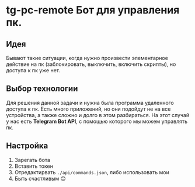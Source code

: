 # tg-pc-remote Бот для управления пк.
## Идея
Бывают такие ситуации, когда нужно произвести элементарное действие на пк (заблокировать, выключить, включить скрипты), но доступа к пк 
уже нет. 

## Выбор технологии
Для решения данной задачи и нужна была программа удаленного доступа к пк. Есть много приложений, но они подойдут не на все устройства, а также сложно и долго в этом разбираться. На этот случай у нас есть **Telegram Bot API**, с помощью которого мы можем управлять пк.

## Настройка 

1. Зарегать бота
2. Вставить токен 
3. Отредактирвать ``./api/commands.json``, либо использовать мои
4. Быть счастливым 😊

